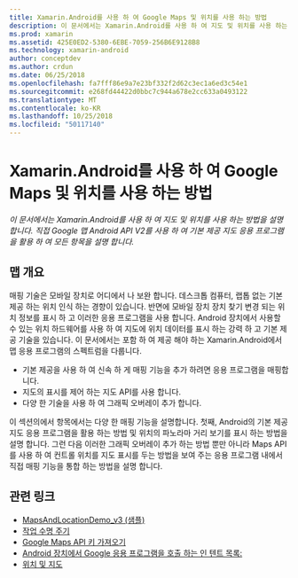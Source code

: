 ```yaml
---
title: Xamarin.Android를 사용 하 여 Google Maps 및 위치를 사용 하는 방법
description: 이 문서에서는 Xamarin.Android를 사용 하 여 지도 및 위치를 사용 하는 방법을 설명 합니다. 직접 Google 맵 Android API V2를 사용 하 여 기본 제공 지도 응용 프로그램을 활용 하 여 모든 항목을 설명 합니다.
ms.prod: xamarin
ms.assetid: 425E0ED2-5380-6EBE-7059-256B6E9128B8
ms.technology: xamarin-android
author: conceptdev
ms.author: crdun
ms.date: 06/25/2018
ms.openlocfilehash: fa7fff86e9a7e23bf332f2d62c3ec1a6ed3c54e1
ms.sourcegitcommit: e268fd44422d0bbc7c944a678e2cc633a0493122
ms.translationtype: MT
ms.contentlocale: ko-KR
ms.lasthandoff: 10/25/2018
ms.locfileid: "50117140"
---
```

# <a name="how-to-use-google-maps-and-location-with-xamarinandroid"></a>Xamarin.Android를 사용 하 여 Google Maps 및 위치를 사용 하는 방법

_이 문서에서는 Xamarin.Android를 사용 하 여 지도 및 위치를 사용 하는 방법을 설명 합니다. 직접 Google 맵 Android API V2를 사용 하 여 기본 제공 지도 응용 프로그램을 활용 하 여 모든 항목을 설명 합니다._

## <a name="maps-overview"></a>맵 개요

매핑 기술은 모바일 장치로 어디에서 나 보완 합니다. 데스크톱 컴퓨터, 랩톱 없는 기본 제공 하는 위치 인식 하는 경향이 있습니다. 반면에 모바일 장치 장치 찾기 변경 되는 위치 정보를 표시 하 고 이러한 응용 프로그램을 사용 합니다. Android 장치에서 사용할 수 있는 위치 하드웨어를 사용 하 여 지도에 위치 데이터를 표시 하는 강력 하 고 기본 제공 기술을 있습니다. 이 문서에서는 포함 하 여 제공 해야 하는 Xamarin.Android에서 맵 응용 프로그램의 스펙트럼을 다룹니다. 

-  기본 제공을 사용 하 여 신속 하 게 매핑 기능을 추가 하려면 응용 프로그램을 매핑합니다.
-  지도의 표시를 제어 하는 지도 API를 사용 합니다.
-  다양 한 기술을 사용 하 여 그래픽 오버레이 추가 합니다.

이 섹션의에서 항목에서는 다양 한 매핑 기능을 설명합니다.
첫째, Android의 기본 제공 지도 응용 프로그램을 활용 하는 방법 및 위치의 파노라마 거리 보기를 표시 하는 방법을 설명 합니다. 그런 다음 이러한 그래픽 오버레이 추가 하는 방법 뿐만 아니라 Maps API를 사용 하 여 컨트롤 위치를 지도 표시를 두는 방법을 보여 주는 응용 프로그램 내에서 직접 매핑 기능을 통합 하는 방법을 설명 합니다.


## <a name="related-links"></a>관련 링크

- [MapsAndLocationDemo_v3 (샘플)](https://developer.xamarin.com/samples/monodroid/MapsAndLocationDemo_v3/)
- [작업 수명 주기](~/android/app-fundamentals/activity-lifecycle/index.md)
- [Google Maps API 키 가져오기](~/android/platform/maps-and-location/maps/obtaining-a-google-maps-api-key.md)
- [Android 장치에서 Google 응용 프로그램을 호출 하는 인 텐트 목록:](http://developer.android.com/guide/appendix/g-app-intents.html)
- [위치 및 지도](http://developer.android.com/guide/topics/location/index.html)
